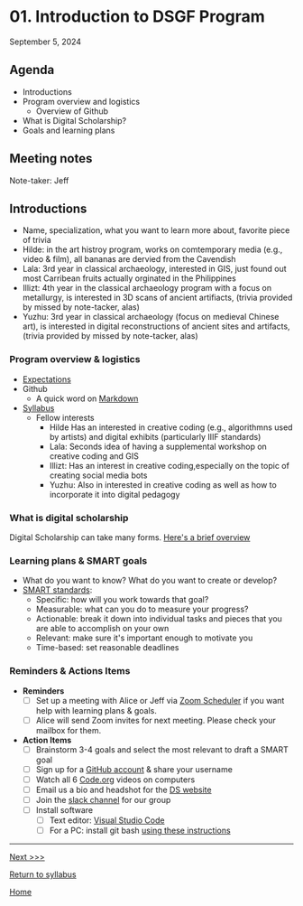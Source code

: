 # 01. Introduction to DSGF Program

September 5, 2024

## Agenda
- Introductions
- Program overview and logistics
  - Overview of Github
- What is Digital Scholarship?
- Goals and learning plans

## Meeting notes

Note-taker: Jeff 

## Introductions 
- Name, specialization, what you want to learn more about, favorite piece of trivia
- Hilde: in the art histroy program, works on comtemporary media (e.g., video & film), all bananas are dervied from the Cavendish
- Lala: 3rd year in classical archaeology, interested in GIS, just found out most Carribean fruits actually orginated in the Philippines 
- Illizt: 4th year in the classical archaeology program with a focus on metallurgy, is interested in 3D scans of ancient artifiacts, (trivia provided by missed by note-tacker, alas)
- Yuzhu: 3rd year in classical archaeology (focus on medieval Chinese art), is interested in digital reconstructions of ancient sites and artifacts, (trivia provided by missed by note-tacker, alas)

### Program overview & logistics
- [Expectations](/expectations.md)
- Github  
  - A quick word on [Markdown](https://www.markdownguide.org/basic-syntax/)
- [Syllabus](/syllabus.md)
  - Fellow interests
    - Hilde Has an interested in creative coding (e.g., algorithmns used by artists) and digital exhibits (particularly IIIF standards)
    - Lala: Seconds idea of having a supplemental workshop on creative coding and GIS
    - Illizt: Has an interest in creative coding,especially on the topic of creating social media bots
    - Yuzhu: Also in interested in creative coding as well as how to incorporate it into digital pedagogy

### What is digital scholarship
Digital Scholarship can take many forms. [Here's a brief overview](https://docs.google.com/presentation/d/1A4anJ6fxnsKBakbk-NtOJ6eI_27kLCe0JFaa3U3tGc0/edit?usp=sharing)

### Learning plans & SMART goals
- What do you want to know? What do you want to create or develop?
- [SMART standards](/resources/smart-goals.md):
  - Specific: how will you work towards that goal?
  - Measurable: what can you do to measure your progress?
  - Actionable: break it down into individual tasks and pieces that you are able to accomplish on your own
  - Relevant: make sure it's important enough to motivate you
  - Time-based: set reasonable deadlines

### Reminders & Actions Items

- **Reminders**
  - [ ] Set up a meeting with Alice or Jeff via [Zoom Scheduler](https://scheduler.zoom.us/digital-scholarship/dsgf-consultation-meeting) if you want help with learning plans & goals.
  - [ ] Alice will send Zoom invites for next meeting. Please check your mailbox for them.
- **Action Items**
  - [ ] Brainstorm 3-4 goals and select the most relevant to draft a SMART goal
  - [ ] Sign up for a [GitHub account](https://github.com/) & share your username
  - [ ] Watch all 6 [Code.org](https://www.youtube.com/watch?v=OAx_6-wdslM&list=PLzdnOPI1iJNcsRwJhvksEo1tJqjIqWbN-) videos on computers
  - [ ] Email us a bio and headshot for the [DS website](https://digitalscholarship.blogs.brynmawr.edu/people-past)
  - [ ] Join the [slack channel](https://join.slack.com/t/ds-bmc/shared_invite/zt-1gkcbl0i9-Gvv9tTUTkeQ65LvrzwBJOQ) for our group
  - [ ] Install software
    - [ ] Text editor: [Visual Studio Code](https://code.visualstudio.com/download)
    - [ ] For a PC: install git bash [using these instructions](https://gitforwindows.org/)
---
[Next >>>](02-computational-thinking-command-line.md)

[Return to syllabus](../syllabus.md)

[Home](../README.md)
